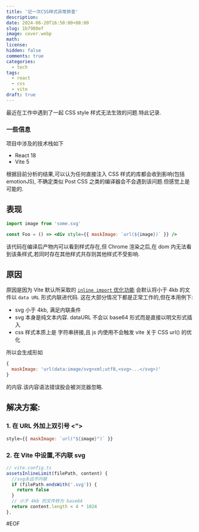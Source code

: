 ```yaml
---
title: '记一次CSS样式异常排查'
description:
date: 2024-06-20T16:50:00+08:00
slug: 1b7980ef
image: cover.webp
math:
license:
hidden: false
comments: true
categories:
  - tech
tags:
  - react
  - css
  - vite
draft: true
---
```


最近在工作中遇到了一起 CSS style 样式无法生效的问题.特此记录.

### 一些信息

项目中涉及的技术栈如下

- React 18
- Vite 5

根据目前分析的结果,可以认为任何直接注入 CSS 样式的库都会收到影响(包括 emotionJS), 不确定类似 Post CSS 之类的编译器会不会遇到该问题.但感觉上是可能的.

## 表现

```jsx
import image from 'some.svg'

const Foo = () => <div style={{ maskImage: `url(${image})` }} />
```

该代码在编译后产物内可以看到样式存在,但 Chrome 渲染之后,在 dom 内无法看到该条样式,若同时存在其他样式共存则其他样式不受影响.

## 原因

原因是因为 Vite 默认所采取的 [`inline import` 优化功能](https://vitejs.dev/config/build-options.html#build-assetsinlinelimit) 会默认将小于 4kb 的文件以 `data URL` 形式内联进代码. 这在大部分情况下都是正常工作的,但在本用例下:

- svg 小于 4kb, 满足内联条件
- svg 本身是纯文本内容. dataURL 不会以 base64 形式而是直接以明文形式插入
- css 样式本质上是 字符串拼接,且 js 内使用不会触发 vite 关于 CSS url() 的优化

所以会生成形如

```jsx
{
  maskImage: 'url(data:image/svg+xml;utf8,<svg>...</svg>)'
}
```

的内容.该内容语法错误股会被浏览器忽略.

## 解决方案:

### 1. 在 URL 外加上双引号 <">

```jsx
style={{ maskImage: `url("${image}")` }}
```

### 2. 在 Vite 中设置,不内联 svg

```ts
// vite.config.ts
assetsInlineLimit(filePath, content) {
  //svg永远不内联
  if (filePath.endsWith('.svg')) {
    return false
  }
  // 小于 4kb 的文件转为 base64
  return content.length < 4 * 1024
},

```

#EOF
